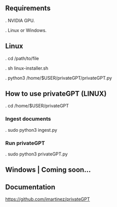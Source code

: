## Requirements
. NVIDIA GPU. 

. Linux or Windows.

## Linux
. cd /path/to/file

. sh linux-installer.sh

. python3 /home/$USER/privateGPT/privateGPT.py

## How to use privateGPT (LINUX) 
. cd /home/$USER/privateGPT

### Ingest documents
. sudo python3 ingest.py

### Run privateGPT
. sudo python3 privateGPT.py

## Windows | Coming soon...

## Documentation
https://github.com/imartinez/privateGPT
